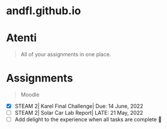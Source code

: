 # andfl.github.io

# Atenti
> All of your assignments in one place.
# Assignments 
> Moodle 
- [x] STEAM 2| Karel Final Challenge| Due: 14 June, 2022
- [ ] STEAM 2| Solar Car Lab Report| LATE: 21 May, 2022
- [ ] Add delight to the experience when all tasks are complete :tada:
